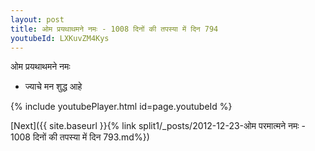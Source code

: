 ```yaml
---
layout: post
title: ओम प्रयथाथमने नमः - 1008 दिनों की तपस्या में दिन 794
youtubeId: LXKuvZM4Kys
---
```

 
 
 ओम प्रयथाथमने नमः  
 
 -  ज्याचे मन शुद्ध आहे 
 
  
 
  
 
 
 
 
 
 


{% include youtubePlayer.html id=page.youtubeId %}
 
[Next]({{ site.baseurl }}{% link  split1/_posts/2012-12-23-ओम परमात्मने नमः - 1008 दिनों की तपस्या में दिन 793.md%})
 
